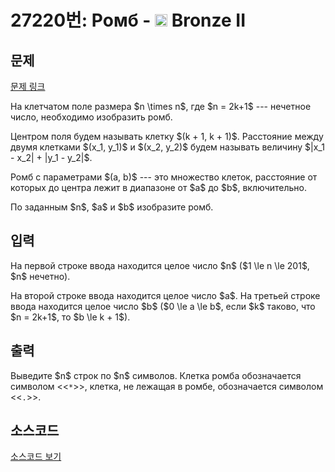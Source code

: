 # 27220번: Ромб - <img src="https://static.solved.ac/tier_small/4.svg" style="height:20px" /> Bronze II

<!-- performance -->

<!-- 문제 제출 후 깃허브에 푸시를 했을 때 제출한 코드의 성능이 입력될 공간입니다.-->

<!-- end -->

## 문제

[문제 링크](https://boj.kr/27220)


<p>На клетчатом поле размера $n \times n$, где $n = 2k+1$ --- нечетное число, необходимо изобразить ромб. </p>

<p>Центром поля будем называть клетку $(k + 1, k + 1)$. Расстояние между двумя клетками $(x_1, y_1)$ и $(x_2, y_2)$ будем называть величину $|x_1 - x_2| + |y_1 - y_2|$. </p>

<p>Ромб с параметрами $(a, b)$ --- это множество клеток, расстояние от которых до центра лежит в диапазоне от $a$ до $b$, включительно.</p>

<p>По заданным $n$, $a$ и $b$ изобразите ромб.</p>



## 입력


<p>На первой строке ввода находится целое число $n$ ($1 \le n \le 201$, $n$ нечетно).</p>

<p>На второй строке ввода находится целое число $a$. На третьей строке ввода находится целое число $b$ ($0 \le a \le b$, если $k$ таково, что $n = 2k+1$, то $b \le k + 1$).</p>



## 출력


<p>Выведите $n$ строк по $n$ символов. Клетка ромба обозначается символом &lt;&lt;<code>*</code>&gt;&gt;, клетка, не лежащая в ромбе, обозначается символом &lt;&lt;<code>.</code>&gt;&gt;.</p>



## 소스코드

[소스코드 보기](Ромб.py)